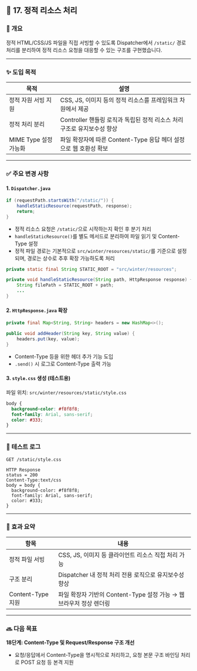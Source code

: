 ## 📘 17. 정적 리소스 처리

### 🧠 개요

정적 HTML/CSS/JS 파일을 직접 서빙할 수 있도록 Dispatcher에서 `/static/` 경로 처리를 분리하여 정적 리소스 요청을 대응할 수 있는 구조를 구현했습니다.

---

### ✨ 도입 목적

| 목적               | 설명                                            |
| ---------------- | --------------------------------------------- |
| 정적 자원 서빙 지원      | CSS, JS, 이미지 등의 정적 리소스를 프레임워크 차원에서 제공         |
| 정적 처리 분리         | Controller 핸들링 로직과 독립된 정적 리소스 처리 구조로 유지보수성 향상 |
| MIME Type 설정 가능화 | 파일 확장자에 따른 Content-Type 응답 헤더 설정으로 웹 호환성 확보   |

---

### ✅ 주요 변경 사항

#### 1. `Dispatcher.java`

```java
if (requestPath.startsWith("/static/")) {
    handleStaticResource(requestPath, response);
    return;
}
```

* 정적 리소스 요청은 `/static/`으로 시작하는지 확인 후 분기 처리
* `handleStaticResource()`를 별도 메서드로 분리하여 파일 읽기 및 Content-Type 설정
* 정적 파일 경로는 기본적으로 `src/winter/resources/static/`를 기준으로 설정되며, 경로는 상수로 추후 확장 가능하도록 처리

```java
private static final String STATIC_ROOT = "src/winter/resources";

private void handleStaticResource(String path, HttpResponse response) {
    String filePath = STATIC_ROOT + path;
    ...
}
```

#### 2. `HttpResponse.java` 확장

```java
private final Map<String, String> headers = new HashMap<>();

public void addHeader(String key, String value) {
    headers.put(key, value);
}
```

* Content-Type 등을 위한 헤더 추가 기능 도입
* `.send()` 시 로그로 Content-Type 출력 가능

#### 3. `style.css` 생성 (테스트용)

파일 위치: `src/winter/resources/static/style.css`

```css
body {
  background-color: #f8f8f8;
  font-family: Arial, sans-serif;
  color: #333;
}
```

---

### 🧪 테스트 로그

```http
GET /static/style.css

HTTP Response
status = 200
Content-Type:text/css
body = body {
  background-color: #f8f8f8;
  font-family: Arial, sans-serif;
  color: #333;
}
```

---

### 🎯 효과 요약

| 항목              | 내용                                           |
| --------------- | -------------------------------------------- |
| 정적 파일 서빙        | CSS, JS, 이미지 등 클라이언트 리소스 직접 처리 가능            |
| 구조 분리           | Dispatcher 내 정적 처리 전용 로직으로 유지보수성 향상          |
| Content-Type 지원 | 파일 확장자 기반의 Content-Type 설정 가능 → 웹브라우저 정상 렌더링 |

---

### 🔜 다음 목표

**18단계: Content-Type 및 Request/Response 구조 개선**

* 요청/응답에서 Content-Type을 명시적으로 처리하고, 요청 본문 구조 바인딩 처리로 POST 요청 등 본격 지원
